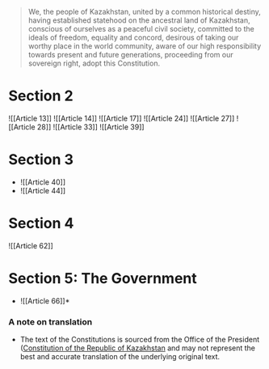 >   We, the people of Kazakhstan, united by a common historical destiny, having established statehood on the ancestral land of Kazakhstan, conscious of ourselves as a peaceful civil society, committed to the ideals of freedom, equality and concord, desirous of taking our worthy place in the world community, aware of our high responsibility towards present and future generations, proceeding from our sovereign right, adopt this Constitution.
# Section 2

![[Article 13]]
![[Article 14]]
![[Article 17]]
![[Article 24]]
![[Article 27]]
![[Article 28]]
![[Article 33]]
![[Article 39]]
# Section 3 
* ![[Article 40]]
* ![[Article 44]]
# Section 4
![[Article 62]]
# Section 5: The Government
* ![[Article 66]]*
### A note on translation
* The text of the Constitutions is sourced from the Office of the President ([Constitution of the Republic of Kazakhstan](https://www.akorda.kz/en/constitution-of-the-republic-of-kazakhstan-50912) and may not represent the best and accurate translation of the underlying original text. 